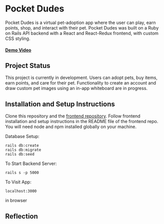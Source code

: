 # Pocket Dudes

Pocket Dudes is a virtual pet-adoption app where the user can play, earn points, shop, and interact with their pet. Pocket Dudes was built on a Ruby on Rails API backend with a React and React-Redux frontend, with custom CSS styling.

#### [Demo Video](https://youtu.be/n54YuzA0Bqk)



## Project Status
This project is currently in development. Users can adopt pets, buy items, earn points, and care for their pet. Functionality to create an account and draw custom pet images using an in-app whiteboard are in progress.

## Installation and Setup Instructions
Clone this repository and the [frontend repository](https://github.com/dickm19/pocket-dudes-frontend). Follow frontend installation and setup instructions in the README file of the frontend repo. You will need node and npm installed globally on your machine.

Database Setup:
```
rails db:create
rails db:migrate
rails db:seed
```

To Start Backend Server:
```
rails s -p 5000
```

To Visit App:
```
localhost:3000
```
in browser


## Reflection

